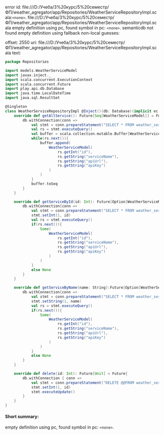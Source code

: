 error id: file:///D:/Учеба/3%20курс/5%20семестр/ФП/weather_agregator/app/Repositories/WeatherServiceRepositoryImpl.scala:`<none>`.
file:///D:/Учеба/3%20курс/5%20семестр/ФП/weather_agregator/app/Repositories/WeatherServiceRepositoryImpl.scala
empty definition using pc, found symbol in pc: `<none>`.
semanticdb not found
empty definition using fallback
non-local guesses:

offset: 2550
uri: file:///D:/Учеба/3%20курс/5%20семестр/ФП/weather_agregator/app/Repositories/WeatherServiceRepositoryImpl.scala
text:
```scala
package Repositories

import models.WeatherServiceModel
import javax.inject._
import scala.concurrent.ExecutionContext
import scala.concurrent.Future
import play.api.db.Database
import java.time.LocalDateTime
import java.sql.ResultSet

@Singleton
class WeatherServiceRepositoryImpl @Inject()(db: Database)(implicit ec: ExecutionContext) extends WeatherServiceRepository{
    override def getAllService(): Future[Seq[WeatherServiceModel]] = Future{
        db.withConnection{conn =>
            val stmt = conn.prepareStatement("SELECT * FROM weather_service")
            val rs = stmt.executeQuery()
            val buffer = scala.collection.mutable.Buffer[WeatherServiceModel]()
            while(rs.next()){
                buffer.append(
                    WeatherServiceModel(
                        rs.getInt("id"),
                        rs.getString("serviceName"),
                        rs.getString("apiUrl"),
                        rs.getString("apiKey")
                    )
                )
            }
            buffer.toSeq
        }
    }

    override def getServiceById(id: Int): Future[Option[WeatherServiceModel]] = Future{
        db.withConnection{conn =>
            val stmt = conn.prepareStatement("SELECT * FROM weather_service WHERE id = ?")
            stmt.setInt(1, id)
            val rs = stmt.executeQuery()
            if(rs.next()){
                Some(
                    WeatherServiceModel(
                        rs.getInt("id"),
                        rs.getString("serviceName"),
                        rs.getString("apiUrl"),
                        rs.getString("apiKey")
                    )
                )
            }
            else None 
        }
    }

    override def getServiceByName(name: String):Future[Option[WeatherServiceModel]] = Future{
        db.withConnection{conn =>
            val stmt = conn.prepareStatement("SELECT * FROM weather_service WHERE serviceName = ?")
            stmt.setString(1, name)
            val rs = stmt.executeQuery()
            if(rs.next()){
                Some(
                    WeatherServiceModel(
                        rs.getInt("id"),
                        rs.getString("serviceName"),
                        rs.getString("apiUrl"),
                        rs.getString("apiKey")
                    )
                )
            }
            else None
        } 
    }

    override def delete(id: Int): Future[Unit] = Future{
        db.withConnection { conn =>
            val stmt = conn.prepareStatement("DELETE @@FROM weather_service WHERE id = ?")
            stmt.setInt(1, id)
            stmt.executeUpdate()
        }   
    }
}
```


#### Short summary: 

empty definition using pc, found symbol in pc: `<none>`.